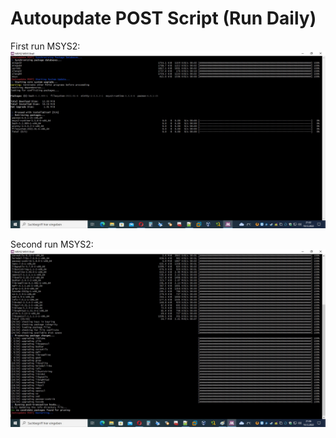 # Autoupdate POST Script (Run Daily)

First run MSYS2:
![MSYS2_POST_AUTOUPDATE_01.jpg](MSYS2_POST_AUTOUPDATE_01.jpg)

Second run MSYS2:
![MSYS2_POST_AUTOUPDATE_02.jpg](MSYS2_POST_AUTOUPDATE_02.jpg)